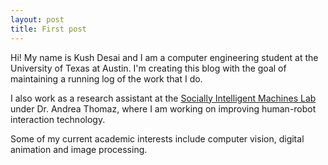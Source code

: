 ```yaml
---
layout: post
title: First post
---
```


Hi! My name is Kush Desai and I am a computer engineering student at the University of Texas at Austin. I'm creating this blog with the goal of maintaining a running log of the work that I do. 

I also work as a research assistant at the [Socially Intelligent Machines Lab](http://sim.ece.utexas.edu/) under Dr. Andrea Thomaz, where I am working on improving human-robot interaction technology. 

Some of my current academic interests include computer vision, digital animation and image processing. 
<!-- ![_config.yml]({{ site.baseurl }}/images/config.png) -->
